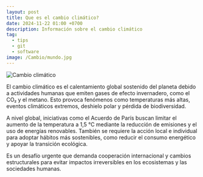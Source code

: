 ```yaml
---
layout: post
title: Que es el cambio climático?
date: 2024-11-22 01:00 +0700
description: Información sobre el cambio climático
tag:
  - tips
  - git
  - software
image: /Cambio/mundo.jpg
---
```


<img src="{{ page.image }}" alt="Cambio climático">

El cambio climático es el calentamiento global sostenido del planeta debido a actividades humanas que emiten gases de efecto invernadero, como el CO₂ y el metano. Esto provoca fenómenos como temperaturas más altas, eventos climáticos extremos, deshielo polar y pérdida de biodiversidad.

A nivel global, iniciativas como el Acuerdo de París buscan limitar el aumento de la temperatura a 1,5 °C mediante la reducción de emisiones y el uso de energías renovables. También se requiere la acción local e individual para adoptar hábitos más sostenibles, como reducir el consumo energético y apoyar la transición ecológica.

Es un desafío urgente que demanda cooperación internacional y cambios estructurales para evitar impactos irreversibles en los ecosistemas y las sociedades humanas.